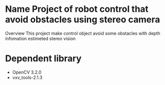 Name
Project of robot control that avoid obstacles using stereo camera
=================================================================

Overview
This project make control object avoid some obstacles with depth infomation estimeted stereo vision

# Dependent library
* OpenCV 3.2.0
* vxv_tools-2.1.3
